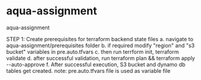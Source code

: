 # aqua-assignment
aqua-assignment

STEP 1: Create prerequisites for terraform backend state files
a. navigate to aqua-assignment/prerequisites folder
b. if required modify "region" and "s3 bucket"  variables in pre.auto.tfvars
c. then run terrform init, terraform validate
d. after successful validation, run terraform plan && terraform apply --auto-approve
f. After successful execution, S3 bucket and dynamo db tables get created.
note: pre.auto.tfvars file is used as variable file